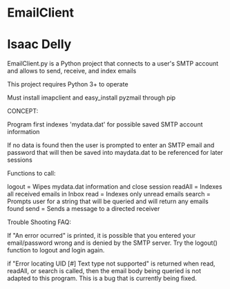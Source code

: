 # EmailClient
# Isaac Delly


EmailClient.py is a Python project that connects to a user's SMTP account and allows to send, receive, and index emails


This project requires Python 3+ to operate

Must install imapclient and easy_install pyzmail through pip


CONCEPT:

Program first indexes 'mydata.dat' for possible saved SMTP account information

If no data is found then the user is prompted to enter an SMTP email and password that will then be saved into maydata.dat to be referenced for later sessions


Functions to call:

logout = Wipes mydata.dat information and close session
readAll = Indexes all received emails in Inbox
read = Indexes only unread emails
search = Prompts user for a string that will be queried and will return any emails found 
send = Sends a message to a directed receiver


Trouble Shooting FAQ:

If "An error ocurred" is printed, it is possible that you entered your email/password wrong and is denied by the SMTP server. Try the logout() function to logout and login again.

if "Error locating UID [#] Text type not supported" is returned when read, readAll, or search is called, then the email body being queried is not adapted to this program. This is a bug that is currently being fixed.
